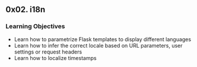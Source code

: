 ## 0x02. i18n

### Learning Objectives

- Learn how to parametrize Flask templates to display different languages
- Learn how to infer the correct locale based on URL parameters, user settings or request headers
- Learn how to localize timestamps
